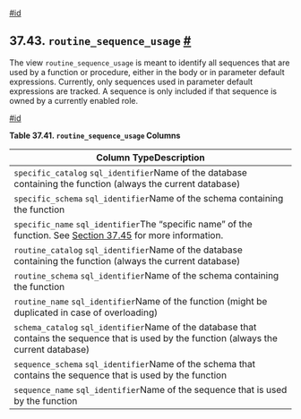 [#id](#INFOSCHEMA-ROUTINE-SEQUENCE-USAGE)

## 37.43. `routine_sequence_usage` [#](#INFOSCHEMA-ROUTINE-SEQUENCE-USAGE)

The view `routine_sequence_usage` is meant to identify all sequences that are used by a function or procedure, either in the body or in parameter default expressions. Currently, only sequences used in parameter default expressions are tracked. A sequence is only included if that sequence is owned by a currently enabled role.

[#id](#id-1.7.6.47.3)

**Table 37.41. `routine_sequence_usage` Columns**

| Column TypeDescription                                                                                                                      |
| ------------------------------------------------------------------------------------------------------------------------------------------- |
| `specific_catalog` `sql_identifier`Name of the database containing the function (always the current database)                               |
| `specific_schema` `sql_identifier`Name of the schema containing the function                                                                |
| `specific_name` `sql_identifier`The “specific name” of the function. See [Section 37.45](infoschema-routines) for more information.    |
| `routine_catalog` `sql_identifier`Name of the database containing the function (always the current database)                                |
| `routine_schema` `sql_identifier`Name of the schema containing the function                                                                 |
| `routine_name` `sql_identifier`Name of the function (might be duplicated in case of overloading)                                            |
| `schema_catalog` `sql_identifier`Name of the database that contains the sequence that is used by the function (always the current database) |
| `sequence_schema` `sql_identifier`Name of the schema that contains the sequence that is used by the function                                |
| `sequence_name` `sql_identifier`Name of the sequence that is used by the function                                                           |